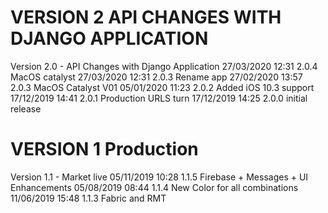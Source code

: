
VERSION 2  API CHANGES WITH DJANGO APPLICATION
==============================================

   Version 2.0 - API Changes with Django Application
      27/03/2020 12:31  2.0.4  MacOS catalyst
      27/03/2020 12:31  2.0.3  Rename app
      27/02/2020 13:57  2.0.3  MacOS Catalyst V01
      05/01/2020 11:23  2.0.2  Added iOS 10.3 support
      17/12/2019 14:41  2.0.1  Production URLS turn
      17/12/2019 14:25  2.0.0  initial release

VERSION 1  Production
=========================

   Version 1.1 - Market live
      05/11/2019 10:28  1.1.5  Firebase + Messages + UI Enhancements
      05/08/2019 08:44  1.1.4  New Color for all combinations
      11/06/2019 15:48  1.1.3  Fabric and RMT